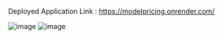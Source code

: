 Deployed Application Link : https://modelpricing.onrender.com/


![image](https://github.com/user-attachments/assets/05d95e33-7ed2-4b5c-8fa9-e1d54ada2f80)
![image](https://github.com/user-attachments/assets/7a409aeb-19ae-4ad5-9aa6-11c80381cf05)
